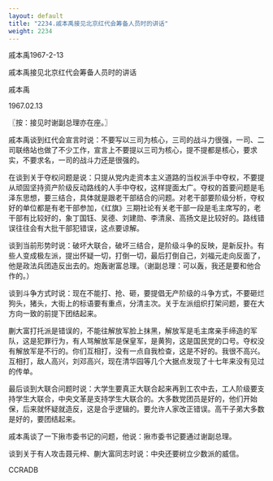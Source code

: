 ```yaml
---
layout: default
title: "2234.戚本禹接见北京红代会筹备人员时的讲话"
weight: 2234
---
```


戚本禹1967-2-13

戚本禹接见北京红代会筹备人员时的讲话

戚本禹

1967.02.13

〖按：接见时谢副总理亦在座。〗

戚本禹谈到红代会宣言时说：不要写以三司为核心，三司的战斗力很强，一司、二司联络站也做了不少工作，宣言上不要提以三司为核心，提不提都是核心，要求实，不要求名，一司的战斗力还是很强的。

在谈到关于夺权问题是说：只提从党内走资本主义道路的当权派手中夺权，不要提从顽固坚持资产阶级反动路线的人手中夺权，这样提面太广。夺权的首要问题是毛泽东思想，要三结合，具体就是跟老干部结合的问题。对老干部要阶级分析，夺权好的单位都是有老干部参加，《红旗》三期社论有关老干部一段是毛主席写的，老干部有比较好的，象丁国钰、吴德、刘建勋、李清泉、高扬文是比较好的。路线错误往往会有大批干部犯错误，这点要谅解。

谈到当前形势时说：破坏大联合，破坏三结合，是阶级斗争的反映，是新反扑。有些人变成极左派，提出怀疑一切，打倒一切，最后打倒自己，刘福元走向反面了，他是政法兵团造反出去的。炮轰谢富总理。（谢副总理：可以轰，我还是要和他合作的。）

谈到斗争方式时说：现在不能打、抢、砸，要提倡无产阶级的斗争方式，不要砸烂狗头，猪头，大街上的标语要有重点，分清主次。关于左派组织打架问题，要在大方向一致的前提下团结起来。

蒯大富打托派是错误的，不能往解放军脸上抹黑，解放军是毛主席亲手缔造的军队，这是犯罪行为，有人骂解放军是保皇军，是黄狗，这是国民党的口号。夺权没有解放军是不行的。你们互相打，没有一点自我检查，这是不好的。我很不高兴。互相打，敌人高兴，刘邓高兴，现在清华园等几个大据点发现了十七年来没有见过的传单。

最后谈到大联合问题时说：大学生要真正大联合起来再到工农中去，工人阶级要支持学生大联合，中央文革是支持学生大联合的。大多数党团员是好的，他们开始保，后来就怀疑就造反，这是合乎逻辑的。要允许人家改正错误。高干子弟大多数是好的，要团结起来。

戚本禹谈了一下揪市委书记的问题，他说：揪市委书记要通过谢副总理。

谈到关于有人攻击聂元梓、蒯大富同志时说：中央还要树立少数派的威信。

CCRADB

